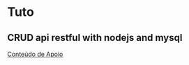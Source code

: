 # Tuto

## CRUD api restful with nodejs and mysql

[Conteúdo de Apoio](https://www.luiztools.com.br/post/como-usar-nodejs-mysql/)

